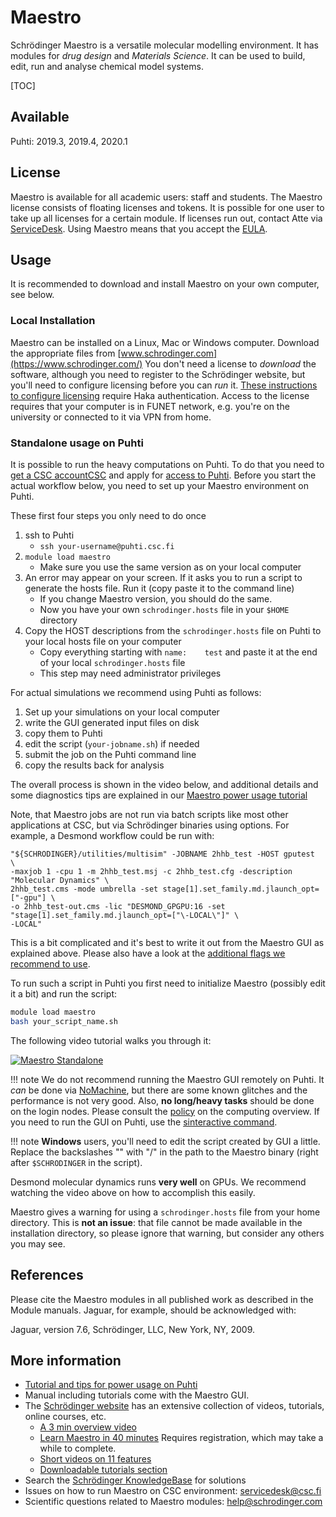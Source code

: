 # Maestro

Schrödinger Maestro is a versatile molecular modelling environment. It has modules
for *drug design* and *Materials Science*. It can be used to build, edit, run and analyse 
chemical model systems.

[TOC]

## Available

Puhti: 2019.3, 2019.4, 2020.1


## License

Maestro is available for all academic users: staff and students.
The Maestro license consists of floating licenses and tokens.
It is possible for one user to take up all licenses for a 
certain module. If licenses run out, contact Atte via [ServiceDesk](mailto:servicedesk@csc.fi).
Using Maestro means that you accept the
[EULA](https://www.schrodinger.com/maestro-academic-eula).

## Usage

It is recommended to download and install Maestro on your 
own computer, see below.

### Local Installation

Maestro can be installed on a Linux, Mac or Windows computer.
Download the appropriate files from [www.schrodinger.com](https://www.schrodinger.com/)
You don't need a license to _download_ the software, although you need to register
to the Schrödinger website, but you'll need
to configure licensing before you can _run_ it.
[These instructions to configure licensing](https://wiki.eduuni.fi/pages/viewpage.action?pageId=130528861)
require Haka authentication. Access to the license requires that
your computer is in FUNET network, e.g. you're on the university
or connected to it via VPN from home.

### Standalone usage on Puhti

It is possible to run the heavy computations on Puhti. To do that you need to
[get a CSC accountCSC](../accounts/how-to-create-new-user-account.md) and 
apply for [access to Puhti](../accounts/how-to-add-service-access-for-project.md). Before you start
the actual workflow below, you need to set up your Maestro environment on Puhti.

These first four steps you only need to do once
1. ssh to Puhti
     * `ssh your-username@puhti.csc.fi`
1. `module load maestro`
     * Make sure you use the same version as on your local computer
1. An error may appear on your screen. If it asks you to run a script to generate the hosts file. Run it (copy paste it to the command line)
     * If you change Maestro version, you should do the same.
     * Now you have your own `schrodinger.hosts` file in your `$HOME` directory
1. Copy the HOST descriptions from the `schrodinger.hosts` file on Puhti to your local hosts file on your computer
     * Copy everything starting with `name:    test` and paste it at the end of your local `schrodinger.hosts` file
     * This step may need administrator privileges

For actual simulations we recommend using Puhti as follows:

1. Set up your simulations on your local computer
1. write the GUI generated input files on disk
1. copy them to Puhti 
1. edit the script (`your-jobname.sh`) if needed
1. submit the job on the Puhti command line
1. copy the results back for analysis

The overall process is shown in the video below, and additional details and some diagnostics tips
are explained in our [Maestro power usage tutorial](../support/tutorials/power-maestro.md)

Note, that Maestro jobs
are not run via batch scripts like most other applications at CSC, but
via Schrödinger binaries using options.
For example, a Desmond workflow could be run with:

```
"${SCHRODINGER}/utilities/multisim" -JOBNAME 2hhb_test -HOST gputest  \
-maxjob 1 -cpu 1 -m 2hhb_test.msj -c 2hhb_test.cfg -description "Molecular Dynamics" \
2hhb_test.cms -mode umbrella -set stage[1].set_family.md.jlaunch_opt=["-gpu"] \
-o 2hhb_test-out.cms -lic "DESMOND_GPGPU:16 -set "stage[1].set_family.md.jlaunch_opt=["\-LOCAL\"]" \
-LOCAL"
```
This is a bit complicated and it's best to write it out from the Maestro GUI as explained above.
Please also have a look at the [additional flags we recommend to use](../support/tutorials/power-maestro.md).

To run such a script in Puhti you first need to initialize Maestro (possibly edit it a bit) and run the script:
```bash
module load maestro
bash your_script_name.sh
```

The following video tutorial walks you through it:  

[![Maestro Standalone](http://img.youtube.com/vi/oQDLa6Bh-q4/0.jpg)](http://www.youtube.com/watch?v=oQDLa6Bh-q4 "Maestro Standalone")

!!! note
    We do not recommend running the Maestro GUI remotely on Puhti.
    It _can_ be done via [NoMachine](nomachine.md), but there are some known glitches
    and the performance is not very good. Also, **no long/heavy tasks** should be
    done on the login nodes. Please consult the
    [policy](../../computing/overview/#usage-policy) on the computing overview.
    If you need to run the GUI on Puhti, use the [sinteractive command](../computing/running/interactive-usage.md).

!!! note
    **Windows** users, you'll need to edit the script created by GUI a little.
    Replace the backslashes "\" with "/" in the path to the Maestro binary
    (right after `$SCHRODINGER` in the script). 

Desmond molecular dynamics runs **very well** on GPUs. We recommend watching 
the video above on how to accomplish this easily.

Maestro gives a warning for using a `schrodinger.hosts` file from your home directory. This is
**not an issue**: that file cannot be made available in the installation directory, so please
ignore that warning, but consider any others you may see.

## References

Please cite the Maestro modules in all published work as described 
in the Module manuals. Jaguar, for example, should be acknowledged with:

Jaguar, version 7.6, Schrödinger, LLC, New York, NY, 2009.

## More information

* [Tutorial and tips for power usage on Puhti](../support/tutorials/power-maestro.md)
* Manual including tutorials come with the Maestro GUI.
* The [Schrödinger website](http://www.schrodinger.com/support) has an extensive collection of videos, tutorials, online courses, etc.
   * [A 3 min overview video](https://www.youtube.com/watch?v=NkM8jjHr7f4)
   * [Learn Maestro in 40 minutes](https://www.schrodinger.com/seminars/archives/1338/6th-life-science-bootcamp) Requires registration, which may take a while to complete.
   * [Short videos on 11 features](https://www.schrodinger.com/training/videos/maestro/all)
   * [Downloadable tutorials section](https://www.schrodinger.com/training/tutorials)
* Search the [Schrödinger KnowledgeBase](https://www.schrodinger.com/kb) for solutions 
* Issues on how to run Maestro on CSC environment: [servicedesk@csc.fi](mailto:servicedesk@csc.fi)
* Scientific questions related to Maestro modules: [help@schrodinger.com](mailto:help@schrodinger.com)
